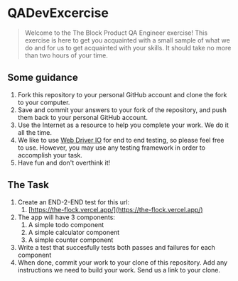 # QADevExcercise
> Welcome to the The Block Product QA Engineer exercise! This exercise is here to get you acquainted with a small sample of what we do and for us to get acquainted with your skills. It should take no more than two hours of your time.


## Some guidance

1) Fork this repository to your personal GitHub account and clone the fork to your computer.
2) Save and commit your answers to your fork of the repository, and push them back to your personal GitHub account.
3) Use the Internet as a resource to help you complete your work. We do it all the time.
4) We like to use [Web Driver IO](http://webdriver.io) for end to end testing, so please feel free to use. However, you may use any testing framework in order to accomplish your task.
5) Have fun and don't overthink it!

## The Task

1) Create an END-2-END test for this url:
   1) [https://the-flock.vercel.app/](https://the-flock.vercel.app/)
2) The app will have 3 components:
   1) A simple todo component
   1) A simple calculator component
   1) A simple counter component
3) Write a test that succesfully tests both passes and failures for each component
4) When done, commit your work to your clone of this repository. Add any instructions we need to build your work. Send us a link to your clone.
